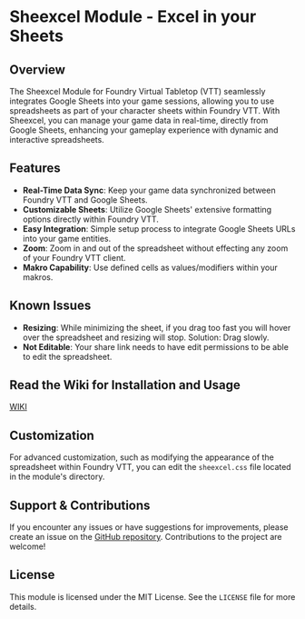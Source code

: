 # Sheexcel Module - Excel in your Sheets

## Overview

The Sheexcel Module for Foundry Virtual Tabletop (VTT) seamlessly integrates Google Sheets into your game sessions, allowing you to use spreadsheets as part of your character sheets within Foundry VTT. With Sheexcel, you can manage your game data in real-time, directly from Google Sheets, enhancing your gameplay experience with dynamic and interactive spreadsheets.

## Features

- **Real-Time Data Sync**: Keep your game data synchronized between Foundry VTT and Google Sheets.
- **Customizable Sheets**: Utilize Google Sheets' extensive formatting options directly within Foundry VTT.
- **Easy Integration**: Simple setup process to integrate Google Sheets URLs into your game entities.
- **Zoom**: Zoom in and out of the spreadsheet without effecting any zoom of your Foundry VTT client.
- **Makro Capability**: Use defined cells as values/modifiers within your makros.

## Known Issues

- **Resizing**: While minimizing the sheet, if you drag too fast you will hover over the spreadsheet and resizing will stop. Solution: Drag slowly.
- **Not Editable**: Your share link needs to have edit permissions to be able to edit the spreadsheet.

## Read the Wiki for Installation and Usage

[WIKI](https://github.com/muhahahahe/foundry-sheexcel-module/wiki)

## Customization

For advanced customization, such as modifying the appearance of the spreadsheet within Foundry VTT, you can edit the `sheexcel.css` file located in the module's directory.

## Support & Contributions

If you encounter any issues or have suggestions for improvements, please create an issue on the [GitHub repository](https://github.com/muhahahahe/foundry-sheexcel-module/issues). Contributions to the project are welcome!

## License

This module is licensed under the MIT License. See the `LICENSE` file for more details.